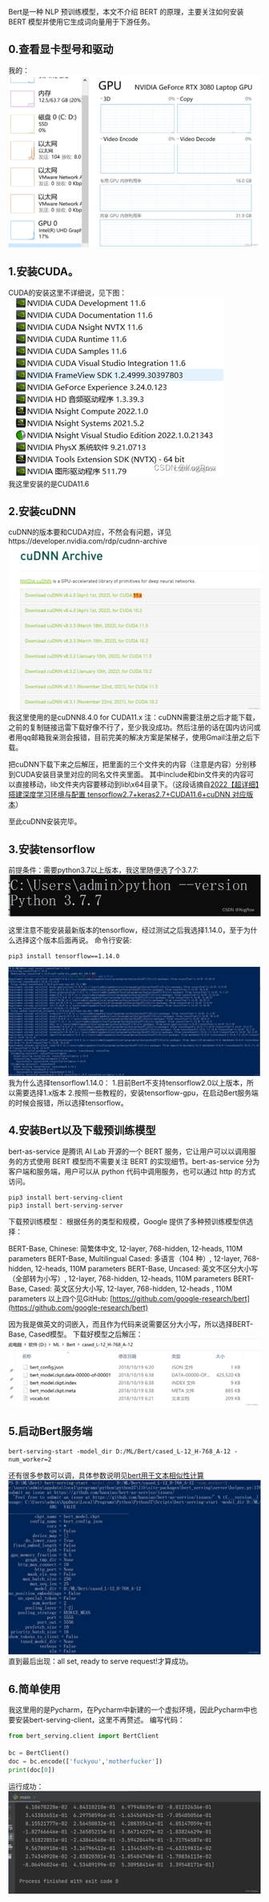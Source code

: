 Bert是一种 NLP 预训练模型，本文不介绍 BERT 的原理，主要关注如何安装 BERT 模型并使用它生成词向量用于下游任务。
## 0.查看显卡型号和驱动
我的：![在这里插入图片描述](../image/00a13c819a521571c00092d22e1c7d26.png)

## 1.安装CUDA。
CUDA的安装这里不详细说，见下图：  
![在这里插入图片描述](../image/79b30ed3a8146e7edb2354ebcd1d4453.png)  
我这里安装的是CUDA11.6  
## 2.安装cuDNN
cuDNN的版本要和CUDA对应，不然会有问题，详见https://developer.nvidia.com/rdp/cudnn-archive
![在这里插入图片描述](../image/98057552623914e1e33ee3f4b7b6d769.png)
我这里使用的是cuDNN8.4.0 for CUDA11.x
注：cuDNN需要注册之后才能下载，之前的复制链接迅雷下载好像不行了，至少我没成功。然后注册的话在国内访问或者用qq邮箱我亲测会报错，目前完美的解决方案是架梯子，使用Gmail注册之后下载。

把cuDNN下载下来之后解压，把里面的三个文件夹的内容（注意是内容）分别移到CUDA安装目录里对应的同名文件夹里面。
其中include和bin文件夹的内容可以直接移动，lib文件夹内容要移动到lib\x64目录下。（这段话摘自[2022【超详细】搭建深度学习环境与配置 tensorflow2.7+keras2.7+CUDA11.6+cuDNN 对应版本](https://blog.csdn.net/jiuzixu/article/details/122518914)）

至此cuDNN安装完毕。

## 3.安装tensorflow
前提条件：需要python3.7以上版本，我这里随便选了个3.7.7:
![在这里插入图片描述](../image/d9c19c1f1a53614a122fd8142e3ea80b.png)

这里注意不能安装最新版本的tensorflow，经过测试之后我选择1.14.0，至于为什么选择这个版本后面再说。
命令行安装:

```
pip3 install tensorflow==1.14.0
```
![在这里插入图片描述](../image/d52b658985a6beb7c3d2d2b2699745f0.png)
我为什么选择tensorflow1.14.0：
1.目前Bert不支持tensorflow2.0以上版本，所以需要选择1.x版本
2.按照一些教程的，安装tensorflow-gpu，在启动Bert服务端的时候会报错，所以选择tensorflow。
## 4.安装Bert以及下载预训练模型
bert-as-service 是腾讯 AI Lab 开源的一个 BERT 服务，它让用户可以以调用服务的方式使用 BERT 模型而不需要关注 BERT 的实现细节。bert-as-service 分为客户端和服务端，用户可以从 python 代码中调用服务，也可以通过 http 的方式访问。
```
pip3 install bert-serving-client
pip3 install bert-serving-server
```
下载预训练模型：
根据任务的类型和规模，Google 提供了多种预训练模型供选择：

BERT-Base, Chinese: 简繁体中文, 12-layer, 768-hidden, 12-heads, 110M parameters
BERT-Base, Multilingual Cased: 多语言（104 种）, 12-layer, 768-hidden, 12-heads, 110M parameters
BERT-Base, Uncased: 英文不区分大小写（全部转为小写）, 12-layer, 768-hidden, 12-heads, 110M parameters
BERT-Base, Cased: 英文区分大小写, 12-layer, 768-hidden, 12-heads , 110M parameters
以上四个见GitHub:
[https://github.com/google-research/bert](https://github.com/google-research/bert)

因为我是做英文的词嵌入，而且作为代码来说需要区分大小写，所以选择BERT-Base, Cased模型。
下载好模型之后解压：
![在这里插入图片描述](../image/12396de9670987b90d45acdcd88e794c.png)
## 5.启动Bert服务端

```
bert-serving-start -model_dir D:/ML/Bert/cased_L-12_H-768_A-12 -num_worker=2
```
还有很多参数可以调，具体参数说明见[bert用于文本相似性计算](https://www.jianshu.com/p/69d5f0471c66)
![在这里插入图片描述](../image/5602db236acba02f3df258e9c7702cda.png)
直到最后出现：all set, ready to serve request!才算成功。
## 6.简单使用
我这里用的是Pycharm，在Pycharm中新建的一个虚拟环境，因此Pycharm中也要安装bert-serving-client，这里不再赘述。
编写代码：
```python
from bert_serving.client import BertClient

bc = BertClient()
doc = bc.encode(['fuckyou','motherfucker'])
print(doc[0])
```
运行成功：
![在这里插入图片描述](../image/69aa243b78f7f8f0cf9f95f72bb1d5a6.png)
